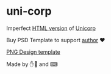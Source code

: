 # uni-corp

Imperfect [HTML version](https://39domia.github.io/uni-corp/) of [Unicorp](https://themeforest.net/item/unicorp-startup-and-finance-multipurpose-psd-template/25719354)

Buy PSD Template to support [author](https://themeforest.net/user/viworx-co) ❤

[PNG Design template](https://raw.githubusercontent.com/39domia/uni-corp/main/template%20design.png)

Made by ✋🤚 and ⌨